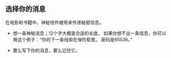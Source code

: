 ## 选择你的消息

在电影和书籍中，神秘信件被用来传递秘密信息。

+ 想一条神秘消息；12个字大概是合适的长度。 如果你想不出一条信息，你可以用这个例子：“你的下一条线索在保险柜里。 密码是65536。”

+ 要么写下你的消息，要么记住它。